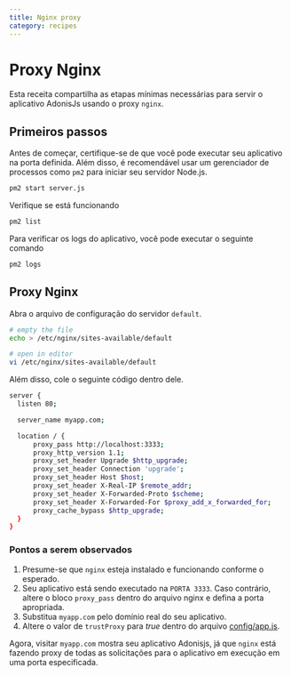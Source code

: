 ```yaml
---
title: Nginx proxy
category: recipes
---
```


# Proxy Nginx

Esta receita compartilha as etapas mínimas necessárias para servir o aplicativo AdonisJs usando o proxy `nginx`.

## Primeiros passos
Antes de começar, certifique-se de que você pode executar seu aplicativo na porta definida. Além disso, é recomendável usar um gerenciador de processos como `pm2` para iniciar seu servidor Node.js.

```bash
pm2 start server.js
```

Verifique se está funcionando

```js
pm2 list
```

Para verificar os logs do aplicativo, você pode executar o seguinte comando

```js
pm2 logs
```

## Proxy Nginx

Abra o arquivo de configuração do servidor `default`.

```bash
# empty the file
echo > /etc/nginx/sites-available/default

# open in editor
vi /etc/nginx/sites-available/default
```

Além disso, cole o seguinte código dentro dele.

```bash
server {
  listen 80;

  server_name myapp.com;

  location / {
      proxy_pass http://localhost:3333;
      proxy_http_version 1.1;
      proxy_set_header Upgrade $http_upgrade;
      proxy_set_header Connection 'upgrade';
      proxy_set_header Host $host;
      proxy_set_header X-Real-IP $remote_addr;
      proxy_set_header X-Forwarded-Proto $scheme;
      proxy_set_header X-Forwarded-For $proxy_add_x_forwarded_for;
      proxy_cache_bypass $http_upgrade;
  }
}
```

### Pontos a serem observados

1. Presume-se que `nginx` esteja instalado e funcionando conforme o esperado.
2. Seu aplicativo está sendo executado na `PORTA 3333`. Caso contrário, altere o bloco `proxy_pass` dentro do arquivo nginx e defina a porta apropriada.
3. Substitua `myapp.com` pelo domínio real do seu aplicativo.
4. Altere o valor de `trustProxy` para *true* dentro do arquivo [config/app.js](https://github.com/adonisjs/adonis-slim-app/blob/develop/config/app.js#L43).

Agora, visitar `myapp.com` mostra seu aplicativo Adonisjs, já que `nginx` está fazendo proxy de todas as solicitações para o aplicativo em execução em uma porta especificada.
